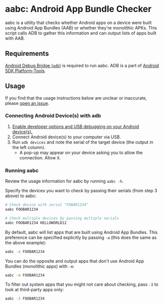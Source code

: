 # aabc: Android App Bundle Checker

aabc is a utility that checks whether Android apps on a device were built using Android
App Bundles (AAB) or whether they're monolithic APKs. This script calls ADB to gather
this information and can output lists of apps built with AAB.

## Requirements

[Android Debug Bridge (`adb`)](https://developer.android.com/studio/command-line/adb) is required
to run aabc. ADB is a part of [Android SDK Platform-Tools](https://developer.android.com/studio/releases/platform-tools.html).

## Usage
If you find that the usage instructions below are unclear or inaccurate, please [open an issue](https://github.com/TravisWhitehead/aabc/issues/new).

### Connecting Android Device(s) with adb
1) [Enable developer options and USB debugging on your Android device(s).](https://developer.android.com/studio/debug/dev-options#enable)
2) Connect Android device(s) to your computer via USB.
3) Run `adb devices` and note the serial of the target device (the output in the left column).
    - A pop-up may appear on your device asking you to allow the connection. Allow it.

### Running aabc
Review the usage information for aabc by running `aabc -h`.

Specify the devices you want to check by passing their serials (from step 3 above) to aabc:
```sh
# Check device with serial "FOBAR1234"
aabc FOOBAR1234

# Check multiple devices by passing multiple serials
aabc FOOBAR1234 HELLOWORLD12
```

By default, aabc will list apps that are built using Android App Bundles. This preference can be
specified explicitly by passing `-a` (this does the same as the above example):
```sh
aabc -a FOOBAR1234
```

You can do the opposite and output apps that don't use Android App Bundles (monolithic apps) with `-m`:
```sh
aabc -m FOOBAR1234
```

To filter out system apps that you might not care about checking, pass `-3` to look at third-party
apps only:
```sh
aabc -3 FOOBAR1234
```
